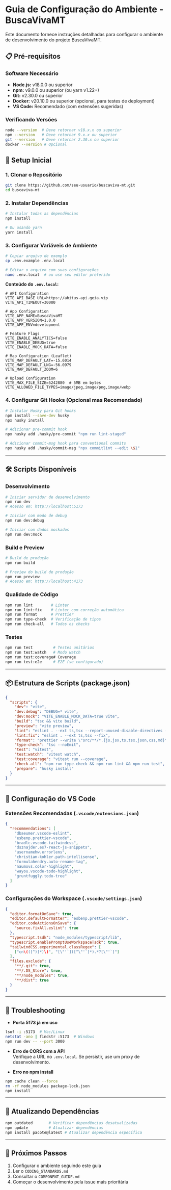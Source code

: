 # Guia de Configuração do Ambiente - BuscaVivaMT

Este documento fornece instruções detalhadas para configurar o ambiente de desenvolvimento do projeto BuscaVivaMT.

## 📋 Pré-requisitos

### Software Necessário

- **Node.js:** v18.0.0 ou superior
- **npm:** v9.0.0 ou superior (ou yarn v1.22+)
- **Git:** v2.30.0 ou superior
- **Docker:** v20.10.0 ou superior (opcional, para testes de deployment)
- **VS Code:** Recomendado (com extensões sugeridas)

### Verificando Versões

```bash
node --version  # Deve retornar v18.x.x ou superior
npm --version   # Deve retornar 9.x.x ou superior
git --version   # Deve retornar 2.30.x ou superior
docker --version # Opcional
```

## 🚀 Setup Inicial

### 1. Clonar o Repositório

```bash
git clone https://github.com/seu-usuario/buscaviva-mt.git
cd buscaviva-mt
```

### 2. Instalar Dependências

```bash
# Instalar todas as dependências
npm install

# Ou usando yarn
yarn install
```

### 3. Configurar Variáveis de Ambiente

```bash
# Copiar arquivo de exemplo
cp .env.example .env.local

# Editar o arquivo com suas configurações
nano .env.local  # ou use seu editor preferido
```

**Conteúdo do `.env.local`:**

```env
# API Configuration
VITE_API_BASE_URL=https://abitus-api.geia.vip
VITE_API_TIMEOUT=30000

# App Configuration
VITE_APP_NAME=BuscaVivaMT
VITE_APP_VERSION=1.0.0
VITE_APP_ENV=development

# Feature Flags
VITE_ENABLE_ANALYTICS=false
VITE_ENABLE_DEBUG=true
VITE_ENABLE_MOCK_DATA=false

# Map Configuration (Leaflet)
VITE_MAP_DEFAULT_LAT=-15.6014
VITE_MAP_DEFAULT_LNG=-56.0979
VITE_MAP_DEFAULT_ZOOM=6

# Upload Configuration
VITE_MAX_FILE_SIZE=5242880  # 5MB em bytes
VITE_ALLOWED_FILE_TYPES=image/jpeg,image/png,image/webp
```

### 4. Configurar Git Hooks (Opcional mas Recomendado)

```bash
# Instalar Husky para Git hooks
npm install --save-dev husky
npx husky install

# Adicionar pre-commit hook
npx husky add .husky/pre-commit "npm run lint-staged"

# Adicionar commit-msg hook para conventional commits
npx husky add .husky/commit-msg "npx commitlint --edit \$1"
```

---

## 🛠️ Scripts Disponíveis

### Desenvolvimento

```bash
# Iniciar servidor de desenvolvimento
npm run dev
# Acesso em: http://localhost:5173

# Iniciar com modo de debug
npm run dev:debug

# Iniciar com dados mockados
npm run dev:mock
```

### Build e Preview

```bash
# Build de produção
npm run build

# Preview do build de produção
npm run preview
# Acesso em: http://localhost:4173
```

### Qualidade de Código

```bash
npm run lint        # Linter
npm run lint:fix    # Linter com correção automática
npm run format      # Prettier
npm run type-check  # Verificação de tipos
npm run check-all   # Todos os checks
```

### Testes

```bash
npm run test         # Testes unitários
npm run test:watch   # Modo watch
npm run test:coverage# Coverage
npm run test:e2e     # E2E (se configurado)
```

---

## 📦 Estrutura de Scripts (package.json)

```json
{
  "scripts": {
    "dev": "vite",
    "dev:debug": "DEBUG=* vite",
    "dev:mock": "VITE_ENABLE_MOCK_DATA=true vite",
    "build": "tsc && vite build",
    "preview": "vite preview",
    "lint": "eslint . --ext ts,tsx --report-unused-disable-directives --max-warnings 0",
    "lint:fix": "eslint . --ext ts,tsx --fix",
    "format": "prettier --write \"src/**/*.{js,jsx,ts,tsx,json,css,md}\"",
    "type-check": "tsc --noEmit",
    "test": "vitest",
    "test:watch": "vitest watch",
    "test:coverage": "vitest run --coverage",
    "check-all": "npm run type-check && npm run lint && npm run test",
    "prepare": "husky install"
  }
}
```

---

## 🔧 Configuração do VS Code

### Extensões Recomendadas (`.vscode/extensions.json`)

```json
{
  "recommendations": [
    "dbaeumer.vscode-eslint",
    "esbenp.prettier-vscode",
    "bradlc.vscode-tailwindcss",
    "dsznajder.es7-react-js-snippets",
    "usernamehw.errorlens",
    "christian-kohler.path-intellisense",
    "formulahendry.auto-rename-tag",
    "naumovs.color-highlight",
    "wayou.vscode-todo-highlight",
    "gruntfuggly.todo-tree"
  ]
}
```

### Configurações do Workspace (`.vscode/settings.json`)

```json
{
  "editor.formatOnSave": true,
  "editor.defaultFormatter": "esbenp.prettier-vscode",
  "editor.codeActionsOnSave": {
    "source.fixAll.eslint": true
  },
  "typescript.tsdk": "node_modules/typescript/lib",
  "typescript.enablePromptUseWorkspaceTsdk": true,
  "tailwindCSS.experimental.classRegex": [
    ["cn\(([^)]*)\)", "[\"'`]([^\"'`]*).*?[\"'`]"]
  ],
  "files.exclude": {
    "**/.git": true,
    "**/.DS_Store": true,
    "**/node_modules": true,
    "**/dist": true
  }
}
```

---

## 🐛 Troubleshooting

- **Porta 5173 já em uso**
```bash
lsof -i :5173  # Mac/Linux
netstat -ano | findstr :5173  # Windows
npm run dev -- --port 3000
```

- **Erro de CORS com a API**  
Verifique a URL no `.env.local`. Se persistir, use um proxy de desenvolvimento.

- **Erro no npm install**
```bash
npm cache clean --force
rm -rf node_modules package-lock.json
npm install
```

---

## 🔄 Atualizando Dependências

```bash
npm outdated       # Verificar dependências desatualizadas
npm update         # Atualizar dependências
npm install pacote@latest # Atualizar dependência específica
```

---

## 📝 Próximos Passos

1. Configurar o ambiente seguindo este guia  
2. Ler o `CODING_STANDARDS.md`  
3. Consultar o `COMPONENT_GUIDE.md`  
4. Começar o desenvolvimento pela issue mais prioritária  

